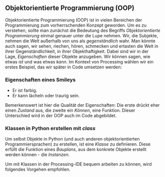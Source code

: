 ## Objektorientierte Programmierung (OOP)

Objektorientierte Programmierung (OOP) ist in vielen Bereichen der Programmierung zum vorherrschenden Konzept geworden. Um es zu verstehen, sollte man zunächst die Bedeutung des Begriffs *Objektorientierte Programmierung* einmal genauer unter die Lupe nehmen. Wir, die Subjekte, nehmen die Welt außerhalb von uns als *gegenständlich* wahr. Man könnte auch sagen, wir sehen, riechen, hören, schmecken und ertasten die Welt in ihrer Gegenständlichkeit, in ihrer Objekthaftigkeit. Dabei sind wir in der Lage, *Eigenschaften* dieser Objekte anzugeben. Wir können sagen, wie etwas *ist* und was etwas *kann*. Im Kontext von Processing wählen wir ein erstes Beispiel, das wir später in Code umsetzen werden:

### Eigenschaften eines Smileys

* Er ist farbig.
* Er kann lächeln oder traurig sein.

Bemerkenswert ist hier die Qualität der Eigenschaften: Die erste drückt eher einen *Zustand* aus, die zweite ein *Können*, eine Funktion. Dieser Unterschied wird in der OOP auch im Code abgebildet.

### Klassen in Python erstellen mit *class*

Um selbst Objekte in Python (und auch anderen objektorientierten Programmiersprachen) zu erstellen, ist eine *Klasse* zu definieren. Diese erfüllt die Funktion eines *Bauplans*, aus dem konkrete Objekte erstellt werden können - die *Instanzen*.

Um mit Klassen in der Processing-IDE bequem arbeiten zu können, wird folgendes Vorgehen empfohlen.




[^1]: Das Autobeispiel ist in deutscher Sprache gut erklärt in Schmidt (2009, S. 5 ff.), allerdings im Kontext von PHP mit entsprechender Syntax.